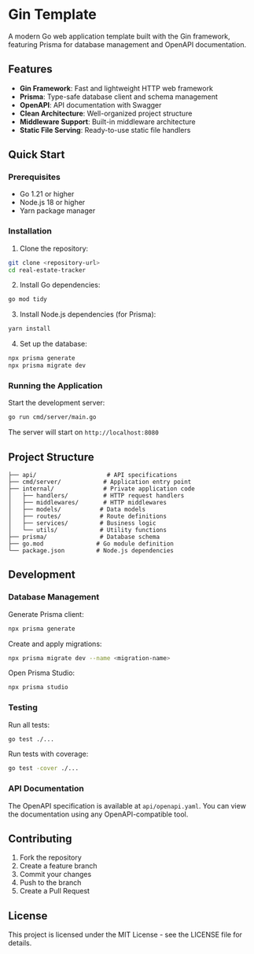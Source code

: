 # Gin Template

A modern Go web application template built with the Gin framework, featuring Prisma for database management and OpenAPI documentation.

## Features

- **Gin Framework**: Fast and lightweight HTTP web framework
- **Prisma**: Type-safe database client and schema management
- **OpenAPI**: API documentation with Swagger
- **Clean Architecture**: Well-organized project structure
- **Middleware Support**: Built-in middleware architecture
- **Static File Serving**: Ready-to-use static file handlers

## Quick Start

### Prerequisites

- Go 1.21 or higher
- Node.js 18 or higher
- Yarn package manager

### Installation

1. Clone the repository:
```bash
git clone <repository-url>
cd real-estate-tracker
```

2. Install Go dependencies:
```bash
go mod tidy
```

3. Install Node.js dependencies (for Prisma):
```bash
yarn install
```

4. Set up the database:
```bash
npx prisma generate
npx prisma migrate dev
```

### Running the Application

Start the development server:
```bash
go run cmd/server/main.go
```

The server will start on `http://localhost:8080`

## Project Structure

```
├── api/                    # API specifications
├── cmd/server/            # Application entry point
├── internal/              # Private application code
│   ├── handlers/          # HTTP request handlers
│   ├── middlewares/       # HTTP middlewares
│   ├── models/           # Data models
│   ├── routes/           # Route definitions
│   ├── services/         # Business logic
│   └── utils/            # Utility functions
├── prisma/               # Database schema
├── go.mod               # Go module definition
└── package.json         # Node.js dependencies
```

## Development

### Database Management

Generate Prisma client:
```bash
npx prisma generate
```

Create and apply migrations:
```bash
npx prisma migrate dev --name <migration-name>
```

Open Prisma Studio:
```bash
npx prisma studio
```

### Testing

Run all tests:
```bash
go test ./...
```

Run tests with coverage:
```bash
go test -cover ./...
```

### API Documentation

The OpenAPI specification is available at `api/openapi.yaml`. You can view the documentation using any OpenAPI-compatible tool.

## Contributing

1. Fork the repository
2. Create a feature branch
3. Commit your changes
4. Push to the branch
5. Create a Pull Request

## License

This project is licensed under the MIT License - see the LICENSE file for details.
